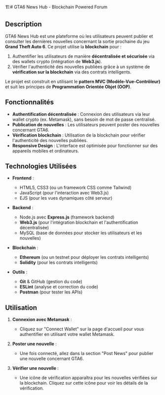 🏗️# GTA6 News Hub - Blockchain Powered Forum

## Description

GTA6 News Hub est une plateforme où les utilisateurs peuvent publier et consulter les dernières nouvelles concernant la sortie prochaine du jeu **Grand Theft Auto 6**. Ce projet utilise la **blockchain** pour :
1. Authentifier les utilisateurs de manière **décentralisée et sécurisée** via des wallets crypto (intégration de **Web3.js**).
2. Vérifier l'authenticité des nouvelles publiées grâce à un système de **vérification sur la blockchain** via des contrats intelligents.

Le projet est construit en utilisant le **pattern MVC (Modèle-Vue-Contrôleur)** et suit les principes de **Programmation Orientée Objet (OOP)**.

## Fonctionnalités

- **Authentification décentralisée** : Connexion des utilisateurs via leur wallet crypto (ex. Metamask), sans besoin de mot de passe centralisé.
- **Publication de nouvelles** : Les utilisateurs peuvent poster des nouvelles concernant GTA6.
- **Vérification blockchain** : Utilisation de la blockchain pour vérifier l'authenticité des nouvelles publiées.
- **Responsive Design** : L'interface est optimisée pour fonctionner sur des appareils mobiles et ordinateurs.

## Technologies Utilisées

- **Frontend** :
  - HTML5, CSS3 (ou un framework CSS comme Tailwind)
  - JavaScript (pour l'interaction avec Web3.js)
  - EJS (pour les vues dynamiques côté serveur)

- **Backend** :
  - Node.js avec **Express.js** (framework backend)
  - **Web3.js** (pour l'intégration blockchain et l'authentification décentralisée)
  - MySQL (base de données pour stocker les utilisateurs et les nouvelles)

- **Blockchain** :
  - **Ethereum** (ou un testnet pour déployer les contrats intelligents)
  - **Solidity** (pour les contrats intelligents)
  
- **Outils** :
  - **Git** & GitHub (gestion du code)
  - **ESLint** (analyse et correction du code)
  - **Postman** (pour tester les APIs)

## Utilisation

1. **Connexion avec Metamask** :
   - Cliquez sur "Connect Wallet" sur la page d'accueil pour vous authentifier en utilisant votre wallet Metamask.
   
2. **Poster une nouvelle** :
   - Une fois connecté, allez dans la section "Post News" pour publier une nouvelle concernant GTA6.

3. **Vérifier une nouvelle** :
   - Une icône de vérification apparaîtra pour les nouvelles vérifiées sur la blockchain. Cliquez sur cette icône pour voir les détails de la vérification.

